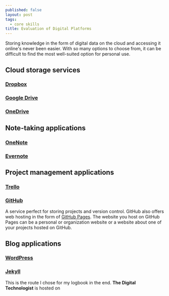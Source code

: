 ```yaml
---
published: false
layout: post
tags:
  - core skills
title: Evaluation of Digital Platforms
---
```

Storing knowledge in the form of digital data on the cloud and accessing it online's never been easier. With so many options to choose from, it can be difficult to find the most well-suited option for personal use.

## Cloud storage services

### [Dropbox](https://www.dropbox.com/)

### [Google Drive](https://www.google.com/drive/)

### [OneDrive](https://onedrive.live.com/)

## Note-taking applications

### [OneNote](https://www.onenote.com/)

### [Evernote](https://evernote.com/)

## Project management applications

### [Trello](https://trello.com/)

### [GitHub](https://github.com/)

A service perfect for storing projects and version control. GitHub also offers web hosting in the form of [GitHub Pages](https://pages.github.com/). The website you host on GitHub Pages can be a personal or organization website or a website about one of your projects hosted on GitHub.

## Blog applications

### [WordPress](https://wordpress.org/)

### [Jekyll](https://jekyllrb.com/)

This is the route I chose for my logbook in the end. **The Digital Technologist** is hosted on 
